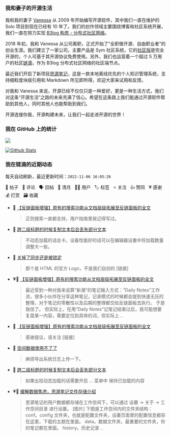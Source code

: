 ### 我和妻子的开源生活

我和我的妻子 [Vanessa](https://github.com/Vanessa219) 从 2009 年开始编写开源软件，其中我们一直在维护的 Solo 项目到现在已经有 10 年了。我们的创作领域主要围绕博客和社区系统开展，我们一直在努力实现 [B3log 构思 - 分布式社区网络](https://ld246.com/article/1546941897596)。

2018 年初，我和 Vanessa 从公司离职，正式开始了“全职做开源、自由职业者”的创业生涯。我们建立了一家公司，主要产品是 Sym 社区系统，它的[社区版](https://github.com/88250/symphony)是完全开源的，个人可基于其开源协议免费使用。另外，我们也运营着一个超过 5 万用户的社区[链滴](https://ld246.com)，作为 B3log 分布式社区网络的社区端节点。

最近我们开启了新项目[思源笔记](https://github.com/siyuan-note/siyuan)，这是一款本地离线优先的个人知识管理系统，支持细粒度块级引用和 Markdown 所见即所得，欢迎大家来试用和反馈。

对我和 Vanessa 来说，开源已经不仅仅只是一种爱好，更是一种生活方式，我们对这条“开源生活”之路的未来充满了信心。希望在这条路上我们能通过开源软件帮助到其他人，同时其他人也能帮助到我们。

开源连接你我，开源构建未来，让我们一起走进开源的世界！

### 我在 GitHub 上的统计

<a title="Hits" target="_blank" href="https://github.com/88250/88250"><img src="https://hits.b3log.org/88250/88250.svg"></a>

[![Github Stats](https://github-readme-stats.vercel.app/api?username=88250&theme=tokyonight&show_icons=true)](https://github.com/88250)

<!--events start -->

### 我在链滴的近期动态

每天自动刷新，最近更新时间：`2022-11-06 16:05:26`

📝 帖子 &nbsp; 💬 评论 &nbsp; 🗣 回帖 &nbsp; 🌙 清月 &nbsp; 👨‍💻 用户 &nbsp; 🏷️ 标签 &nbsp; ⭐️ 关注 &nbsp; 👍 赞同 &nbsp; 💗 感谢 &nbsp; 💰 打赏 &nbsp; 🗃 收藏

* 💬 [【反链面板增强】原有的搜索功能从文档层级拓展至反链面板的全文](https://ld246.com/article/1667664533867/comment/1667716378447#comments)

  > 正则搜索一直都支持，用户指南里我记得写过。
* 💬 [跨二级标题的时候复制文本后会丢失部分文本](https://ld246.com/article/1667111969477/comment/1667694298956#comments)

  > 不动态加载的话会卡。设备性能好的话可以在编辑器设置中将加载数量调整大一些。
* 💬 [关掉了同步还是被锁定](https://ld246.com/article/1667650208571/comment/1667665680924#comments)

  > 那个是 HTML 的官方 Logo，不是我们自创的 [链接]
* 💗📝 [【反链面板增强】原有的搜索功能从文档层级拓展至反链面板的全文](https://ld246.com/article/1667664533867)

  > 最近受到一种对我来说算“新潮”的笔记输入方式：“Daily Notes”工作流，很多小伙伴在分享这种笔记，记录模式的时候都会提到快速无压的整理，对于笔记的零散性以及后期的整理都交给反链面板去执行。 于是我信了。 但实际上，在用“Daily Notes”记笔记结束过后，我可能想要复盘某一内容，需要定位到具体的词，但实际上 ..
* 💬 [【反链面板增强】原有的搜索功能从文档层级拓展至反链面板的全文](https://ld246.com/article/1667664533867/comment/1667664622512#comments)

  > 感谢提议，请关注 [链接]
* 💬 [空间数据使用不了了](https://ld246.com/article/1667646406821/comment/1667663556432#comments)

  > 麻烦导出系统日志上传一下。
* 💬 [跨二级标题的时候复制文本后会丢失部分文本](https://ld246.com/article/1667111969477/comment/1667663135319#comments)

  > 如果出现动态加载的话需要开启 ... 菜单中 保持已加载的内容
* 💗📝 [缓解数据焦虑，思源笔记文件存储介绍](https://ld246.com/article/1667662814266)

  > 思源笔记的用户数据都存储在工作空间下，可以通过 设置 → 关于 → 工作空间目录 进行设置。 [图片] 下图是工作空间内的文件夹结构： conf。config 文件夹，也就是配置文件夹，设置页面里的配置信息都存在这里，下载的主题在里面。 data。数据文件夹，最重要的文件夹，你的笔记都在里面。 history。历史记录 ..


<!--events end -->
